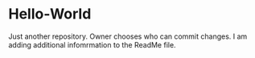# Hello-World
Just another repository. Owner chooses who can commit changes. 
I am adding additional infomrmation to the ReadMe file. 
